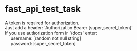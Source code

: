 # fast_api_test_task

A token is required for authorization.\
Just add a header: 'Authorization:Bearer [super_secret_token]'\
If you use authorization form in '/docs' enter:\
&emsp; username: [random not null string]\
&emsp; password: [super_secret_token]